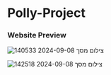 # Polly-Project
### Website Preview
![צילום מסך 2024-09-08 140533](https://github.com/user-attachments/assets/789527a3-3ec5-4504-8cd4-a9bb1e14934c)

![צילום מסך 2024-09-08 142518](https://github.com/user-attachments/assets/613d1cb4-fee0-4a9a-baab-58f459b19c1a)
